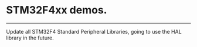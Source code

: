 # STM32F4xx demos.

---

Update all STM32F4 Standard Peripheral Libraries, going to use the HAL library in the future.
